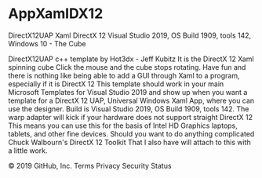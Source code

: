 # AppXamlDX12
DirectX12UAP Xaml DirectX 12 Visual Studio 2019, OS Build 1909, tools 142, Windows 10 - The Cube

DirectX12UAP c++ template by Hot3dx - Jeff Kubitz
It is the DirectX 12 Xaml spinning cube
Click the mouse and the cube stops rotating.
Have fun and there is nothing like being able to add a GUI through Xaml to a program, especially if it is DirectX 12
This template should work in your main Microsoft Templates for Visual Studio 2019 and show up when you want a template for a DirectX 12 UAP, Universal Windows Xaml App, where you can use the designer.
Build is Visual Studio 2019, OS Build 1909, tools 142.
The warp adapter will kick if your hardware does not support straight DirectX 12 This means you can use this for the basis of Intel HD Graphics laptops, tablets, and other fine devices.
Should you want to do anything complicated Chuck Walbourn's DirectX 12 Toolkit That I also have will attach to this with a little work.

© 2019 GitHub, Inc.
Terms
Privacy
Security
Status
